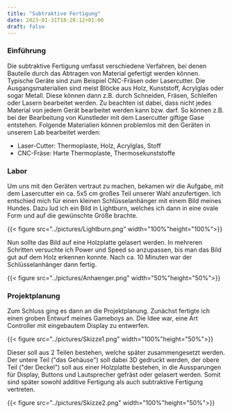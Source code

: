 ```yaml
---
title: "Subtraktive Fertigung"
date: 2023-01-31T18:28:12+01:00
draft: false
---
```


### Einführung 

Die subtraktive Fertigung umfasst verschiedene Verfahren, bei denen Bauteile durch das Abtragen von Material gefertigt werden können. Typische Geräte sind zum Beispiel CNC-Fräsen oder Lasercutter.
Die Ausgangsmaterialien sind meist Blöcke aus Holz, Kunststoff, Acrylglas oder sogar Metall. Diese können dann z.B. durch Schneiden, Fräsen, Schleifen oder Lasern bearbeitet werden.
Zu beachten ist dabei, dass nicht jedes Material von jedem Gerät bearbeitet werden kann bzw. darf. 
So können z.B. bei der Bearbeitung von Kunstleder mit dem Lasercutter giftige Gase entstehen. 
Folgende Materialien können problemlos mit den Geräten in unserem Lab bearbeitet werden:

- Laser-Cutter: Thermoplaste, Holz, Acrylglas, Stoff
- CNC-Fräse: Harte Thermoplaste, Thermosekunststoffe


### Labor 

Um uns mit den Geräten vertraut zu machen, bekamen wir die Aufgabe, mit dem Lasercutter ein ca. 5x5 cm großes Teil unserer Wahl anzufertigen. Ich entschied mich für einen kleinen Schlüsselanhänger mit einem Bild meines Hundes.
Dazu lud ich ein Bild in Lightburn, welches ich dann in eine ovale Form und auf die gewünschte Größe brachte. 

{{< figure src="../pictures/Lightburn.png" width="100%"height="100%">}}

Nun sollte das Bild auf eine Holzplatte gelasert werden.
In mehreren Schritten versuchte ich Power und Speed so anzupassen, bis man das Bild gut auf dem Holz erkennen konnte.
Nach ca. 10 Minuten war der Schlüsselanhänger dann fertig.

{{< figure src="../pictures/Anhaenger.png" width="50%"height="50%">}}


### Projektplanung

Zum Schluss ging es dann an die Projektplanung. Zunächst fertigte ich einen groben Entwurf meines Gameboys an.
Die Idee war, eine Art Controller mit eingebautem Display zu entwerfen.

{{< figure src="../pictures/Skizze1.png" width="100%"height="50%">}}

Dieser soll aus 2 Teilen bestehen, welche später zusammengesetzt werden.
Der untere Teil ("das Gehäuse") soll dabei 3D gedruckt werden, der obere Teil ("der Deckel") soll aus einer Holzplatte bestehen, in die Aussparungen für Display, Buttons und Lautsprecher gefräst oder gelasert werden.
Somit sind später sowohl additive Fertigung als auch subtraktive Fertigung vertreten.
 
{{< figure src="../pictures/Skizze2.png" width="100%"height="50%">}}


